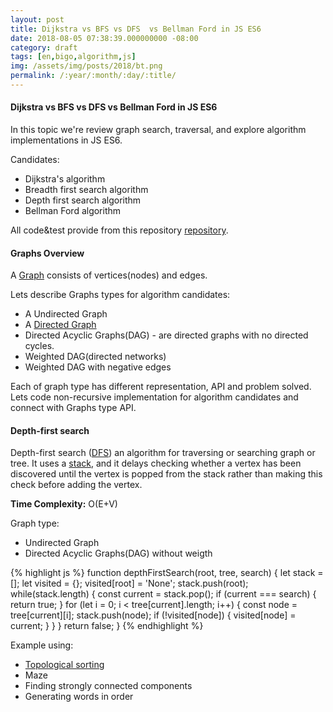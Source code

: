```yaml
---
layout: post
title: Dijkstra vs BFS vs DFS  vs Bellman Ford in JS ES6
date: 2018-08-05 07:38:39.000000000 -08:00
category: draft
tags: [en,bigo,algorithm,js]
img: /assets/img/posts/2018/bt.png
permalink: /:year/:month/:day/:title/
---
```


#### Dijkstra vs BFS vs DFS  vs Bellman Ford in JS ES6

In this topic we're review graph search, traversal, and explore algorithm implementations in JS ES6.

Candidates:
- Dijkstra's algorithm
- Breadth first search algorithm
- Depth first search algorithm
- Bellman Ford algorithm

All code&test provide from this repository [repository](https://github.com/aldb/js_algorithms/).

#### Graphs Overview

A [Graph](https://en.wikipedia.org/wiki/Graph_(discrete_mathematics)) consists of vertices(nodes) and edges.

Lets describe Graphs types for algorithm candidates:
 - A Undirected Graph
 - A [Directed Graph](https://en.wikipedia.org/wiki/Directed_graph)
  - Directed Acyclic Graphs(DAG) - are directed graphs with no directed cycles.
   - Weighted DAG(directed networks)
   - Weighted DAG with negative edges

Each of graph type has different representation, API and problem solved.
Lets code non-recursive implementation for algorithm candidates and connect with Graphs type API.

#### Depth-first search

Depth-first search ([DFS](https://en.wikipedia.org/wiki/Depth-first_search)) an algorithm for traversing or searching graph or tree. It uses a [stack](https://en.wikipedia.org/wiki/Stack_(abstract_data_type)), and it delays checking whether a vertex has been discovered until the vertex is popped from the stack rather than making this check before adding the vertex.

<b>Time Complexity:</b> O(E+V)

Graph type: 
  -  Undirected Graph
  -  Directed Acyclic Graphs(DAG) without weigth

{% highlight js %}
function depthFirstSearch(root, tree, search) {
    let stack     = [];
    let visited   = {};
    visited[root] = 'None';
    stack.push(root);
    while(stack.length) {
        const current = stack.pop();
        if (current === search) {
            return true;
        }
        for (let i = 0; i < tree[current].length; i++) {
            const node = tree[current][i];
            stack.push(node);
            if (!visited[node]) {
                visited[node] = current;
            }
        }
    }
    return false;
}
{% endhighlight %}

Example using:
- [Topological sorting](https://en.wikipedia.org/wiki/Topological_sorting)
- Maze
- Finding strongly connected components
- Generating words in order
